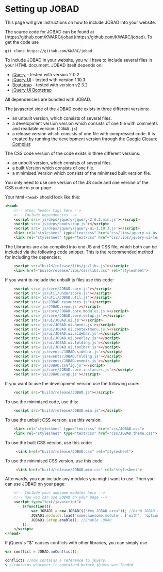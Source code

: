 # Setting up JOBAD
This page will give instructions on how to include JOBAD into your website. 

The source code for JOBAD can be found at [https://github.com/KWARC/jobad](https://github.com/KWARC/jobad). 
To get the code use 

    git clone https://github.com/KWARC/jobad

To include JOBAD in your website, you will have to include several files in your HTML document. 
JOBAD itself depends on: 

* [jQuery](http://jquery.com) - tested with version 2.0.2
* [jQuery UI](http://jqueryui.com/) - tested with version 1.10.3
* [Bootstrap](http://twitter.github.io/bootstrap/) - tested with version v2.3.2
* [jQuery UI Bootstrap](http://addyosmani.github.io/jquery-ui-bootstrap/)
	

All dependencies are bundled with JOBAD. 

The javascript side of the JOBAD code exists in three different versions: 

* an unbuilt version, which consists of several files. 
* a development version version which consists of one file with comments and readable version: (`JOBAD.js`)
* a release version which consists of one file with compressed code. It is created by running the development version through the [Google Closure Compiler](https://developers.google.com/closure/compiler/). 

The CSS code version of the code exists in three different versions: 

* an unbuilt version, which consists of several files. 
* a built Version which consists of one file.
* a minimised Version which consists of the minimsed built version file.  

You only need to use one version of the JS code and one version of the CSS code in your page. 

Your html `<head>` should look like this: 

```html
<head>
	<!-- other header tags here -->
	<!-- Include dependencies -->
	<script src='js/deps/jquery/jquery-2.0.2.min.js'></script>
	<script src='js/deps/bootstrap.js'></script>
	<script src='js/deps/jquery/jquery-ui-1.10.3.js'></script>
	<link rel="stylesheet" type="text/css" href="css/libs/jquery-ui-bs.css">
	<link rel="stylesheet" type="text/css" href="css/libs/jquery-ui-less.css">
```

The Libraries are also compiled into one JS and CSS file, which both can be included via the following code snippet. This is the recommended method for including the depencies: 

```html
	<script src="build/release/libs/js/libs.js"></script>
	<link href="build/release/libs/css/libs.css" rel="stylesheet">
```

If you want to include the unbuilt js files use this code: 

```html
	<script src='js/core/JOBAD.core.js'></script>
	<script src='js/util/underscore.js'></script>
	<script src='js/util/JOBAD.util.js'></script>
	<script src='js/JOBAD.resources.js'></script>
	<script src='js/JOBAD.repo.js'></script>
	<script src='js/core/JOBAD.core.modules.js'></script>
	<script src='js/core/JOBAD.core.setup.js'></script>
	<script src='js/ui/JOBAD.ui.js'></script>
	<script src='js/ui/JOBAD.ui.hover.js'></script>
	<script src='js/ui/JOBAD.ui.contextmenu.js'></script>
	<script src='js/ui/JOBAD.ui.sidebar.js'></script>
	<script src='js/ui/JOBAD.ui.overlay.js'></script>
	<script src='js/ui/JOBAD.ui.folding.js'></script>
	<script src='js/ui/JOBAD.ui.toolbar.js'></script>
	<script src='js/events/JOBAD.sidebar.js'></script>
	<script src='js/events/JOBAD.folding.js'></script>
	<script src='js/events/JOBAD.events.js'></script>
	<script src='js/JOBAD.config.js'></script>
	<script src='js/core/JOBAD.core.instances.js'></script>
	<script src='js/JOBAD.wrap.js'></script>
```

If you want to use the development version use the following code: 

```html
	<script src="build/release/JOBAD.js"></script>
```

To use the minimized code, use this: 

```html
	<script src="build/release/JOBAD.min.js"></script>
```

To use the unbuilt CSS version, use this version: 

```html
	<link rel="stylesheet" type="text/css" href="css/JOBAD.css">
	<link rel="stylesheet" type="text/css" href="css/JOBAD.theme.css">
```

To use the built CSS version, use this code: 

```html
	 <link href="build/release/JOBAD.css" rel="stylesheet">
```

To use the minimised CSS version, use this code: 

```html
	 <link href="build/release/JOBAD.min.css" rel="stylesheet">
```

Afterwards, you can include any modules you might want to use. Then you can use JOBAD on your page: 

```html
	<!-- Include your awesome modules here -->
	<!-- now you can use JOBAD on your page -->
	<script type="text/javascript">
		$(function(){
			var JOBAD1 = new JOBAD($("#my_JOBAD_area")); //bind JOBAD to an element on the page. 
			JOBAD1.modules.load('some.awesome.module', ['with', 'options']); //Load a module
			JOBAD1.Setup.enable(); //Enable JOBAD
		});
	</script>
</head>
```
If jQuery's "$" causes conflicts with other libraries, you can simply use

```javascript
var conflict = JOBAD.noConflict();

conflicts //now contains a reference to jQuery. 
$ //contains whatever it contained before jQuery was loaded

```